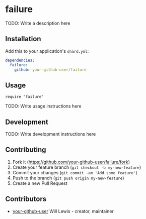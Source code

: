 # failure

TODO: Write a description here

## Installation

Add this to your application's `shard.yml`:

```yaml
dependencies:
  failure:
    github: your-github-user/failure
```

## Usage

```crystal
require "failure"
```

TODO: Write usage instructions here

## Development

TODO: Write development instructions here

## Contributing

1. Fork it (<https://github.com/your-github-user/failure/fork>)
2. Create your feature branch (`git checkout -b my-new-feature`)
3. Commit your changes (`git commit -am 'Add some feature'`)
4. Push to the branch (`git push origin my-new-feature`)
5. Create a new Pull Request

## Contributors

- [your-github-user](https://github.com/your-github-user) Will Lewis - creator, maintainer
